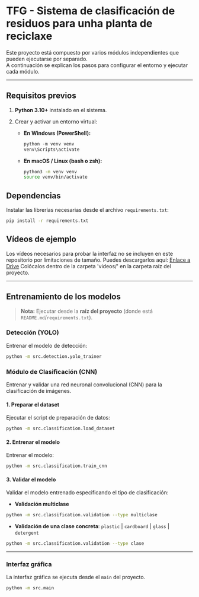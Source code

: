 # TFG - Sistema de clasificación de residuos para unha planta de reciclaxe
Este proyecto está compuesto por varios módulos independientes que pueden ejecutarse por separado.  
A continuación se explican los pasos para configurar el entorno y ejecutar cada módulo.

---

## Requisitos previos

1. **Python 3.10+** instalado en el sistema.  
2. Crear y activar un entorno virtual:  

   - **En Windows (PowerShell):**
     ```powershell
     python -m venv venv
     venv\Scripts\activate
     ```

   - **En macOS / Linux (bash o zsh):**
     ```bash
     python3 -m venv venv
     source venv/bin/activate
     ```
## Dependencias

Instalar las librerías necesarias desde el archivo `requirements.txt`:

```bash
pip install -r requirements.txt
```

## Vídeos de ejemplo
Los vídeos necesarios para probar la interfaz no se incluyen en este repositorio por limitaciones de tamaño.
Puedes descargarlos aquí: [Enlace a Drive](https://drive.google.com/drive/folders/1lqyr85amWihoSfO87a29CQaQQm0nSS9A?usp=drive_link)
Colócalos dentro de la carpeta 'videos/' en la carpeta raíz del proyecto.

---

## Entrenamiento de los modelos

> **Nota:** Ejecutar desde la **raíz del proyecto** (donde está `README.md`/`requirements.txt`).  

### Detección (YOLO)
Entrenar el modelo de detección:
```bash
python -m src.detection.yolo_trainer
```

### Módulo de Clasificación (CNN)
Entrenar y validar una red neuronal convolucional (CNN) para la clasificación de imágenes.  

#### 1. Preparar el dataset
Ejecutar el script de preparación de datos:
```bash
python -m src.classification.load_dataset
```

#### 2. Entrenar el modelo
Entrenar el modelo:
```bash
python -m src.classification.train_cnn
```

#### 3. Validar el modelo
Validar el modelo entrenado especificando el tipo de clasificación:

- **Validación multiclase**
```bash
python -m src.classification.validation --type multiclase
```

- **Validación de una clase concreta**: `plastic` | `cardboard` | `glass` | `detergent`
```bash
python -m src.classification.validation --type clase
```

---

### Interfaz gráfica

La interfaz gráfica se ejecuta desde el `main` del proyecto.  

```bash
python -m src.main
```
